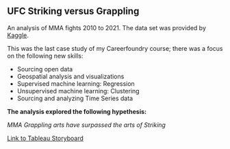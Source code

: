 ## UFC Striking versus Grappling

An analysis of MMA fights 2010 to 2021. The data set was provided by [Kaggle](https://www.kaggle.com/mdabbert/ultimate-ufc-dataset?select=most-recent-event.csv).

This was the last case study of my Careerfoundry course; there was a focus on the following new skills:
* Sourcing open data
* Geospatial analysis and visualizations
* Supervised machine learning: Regression
* Unsupervised machine learning: Clustering
* Sourcing and analyzing Time Series data

**The analysis explored the following hypethesis:**

*MMA Grappling arts have surpassed the arts of Striking*

[Link to Tableau Storyboard](https://public.tableau.com/views/Exercise6_7_16326013085460/Story1?:language=en-US&:display_count=n&:origin=viz_share_link)

